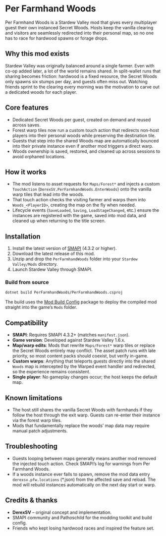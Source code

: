 # Per Farmhand Woods

Per Farmhand Woods is a Stardew Valley mod that gives every multiplayer guest
their own instanced Secret Woods. Hosts keep the vanilla clearing and visitors
are seamlessly redirected into their personal map, so no one has to race for
hardwood spawns or forage drops.

## Why this mod exists

Stardew Valley was originally balanced around a single farmer. Even with co-op
added later, a lot of the world remains shared. In split-wallet runs that
sharing becomes friction: hardwood is a fixed resource, the Secret Woods only
spawns six stumps per day, and guests often miss out. Watching friends sprint
to the clearing every morning was the motivation to carve out a dedicated woods
for each player.

## Core features

- Dedicated Secret Woods per guest, created on demand and reused across saves.
- Forest warp tiles now run a custom touch action that redirects non-host
  players into their personal woods while preserving the destination tile.
- Guests that step into the shared Woods map are automatically bounced into
  their private instance even if another mod triggers a direct warp.
- Woods ownership is saved, restored, and cleaned up across sessions to avoid
  orphaned locations.

## How it works

- The mod listens to asset requests for `Maps/Forest*` and injects a custom
  `TouchAction` (`DerexSV.PerFarmhandWoods.EnterWoods`) onto the vanilla warp
  tiles that lead into the woods.
- That touch action checks the visiting farmer and warps them into
  `Woods_<PlayerID>`, creating the map on the fly when needed.
- Lifecycle events (`SaveLoaded`, `Saving`, `LoadStageChanged`, etc.) ensure the
  instances are registered with the game, saved into mod data, and cleaned up
  when returning to the title screen.

## Installation

1. Install the latest version of [SMAPI](https://smapi.io/) (4.3.2 or higher).
2. Download the latest release of this mod.
3. Unzip and drop the `PerFarmhandWoods` folder into your `Stardew Valley/Mods`
   directory.
4. Launch Stardew Valley through SMAPI.

### Build from source

```bash
dotnet build PerFarmhandWoods/PerFarmhandWoods.csproj
```

The build uses the [Mod Build Config](https://github.com/Pathoschild/SMAPI-mod-build-config)
package to deploy the compiled mod straight into the game’s `Mods` folder.

## Compatibility

- **SMAPI**: Requires SMAPI 4.3.2+ (matches `manifest.json`).
- **Game version**: Developed against Stardew Valley 1.6.x.
- **Map/warp edits**: Mods that rewrite `Maps/Forest*` warp tiles or replace the
  Secret Woods entirely may conflict. The asset patch runs with late priority,
  so most content packs should coexist, but verify in-game.
- **Custom warps**: Anything that teleports guests directly into the shared
  `Woods` map is intercepted by the Warped event handler and redirected, so the
  experience remains consistent.
- **Single player**: No gameplay changes occur; the host keeps the default map.

## Known limitations

- The host still shares the vanilla Secret Woods with farmhands if they follow
  the host through the exit warp. Guests can re-enter their instance via the
  forest warp tiles.
- Mods that fundamentally replace the woods’ map data may require manual patch
  adjustments.

## Troubleshooting

- Guests looping between maps generally means another mod removed the injected
  touch action. Check SMAPI’s log for warnings from Per Farmhand Woods.
- If a woods instance ever fails to spawn, remove the mod data entry
  `derexsv.pfw.locations` (*.json) from the affected save and reload. The mod
  will rebuild instances automatically on the next day start or warp.

## Credits & thanks

- **DerexSV** – original concept and implementation.
- SMAPI community and Pathoschild for the modding toolkit and build config.
- Friends who kept losing hardwood races and inspired the feature set.
